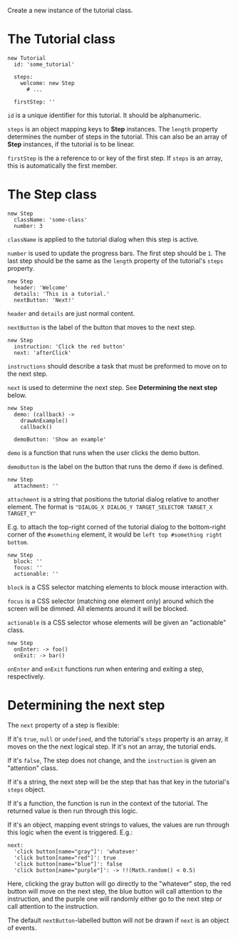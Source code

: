 Create a new instance of the tutorial class.

The Tutorial class
==================

```
new Tutorial
  id: 'some_tutorial'

  steps:
    welcome: new Step
      # ...

  firstStep: ''
```

`id` is a unique identifier for this tutorial. It should be alphanumeric.

`steps` is an object mapping keys to **Step** instances. The `length` property determines the number of steps in the tutorial. This can also be an array of **Step** instances, if the tutorial is to be linear.

`firstStep` is the a reference to or key of the first step. If `steps` is an array, this is automatically the first member.

The Step class
==============

```
new Step
  className: 'some-class'
  number: 3
```

`className` is applied to the tutorial dialog when this step is active.

`number` is used to update the progress bars. The first step should be `1`. The last step should be the same as the `length` property of the tutorial's `steps` property.

```
new Step
  header: 'Welcome'
  details: 'This is a tutorial.'
  nextButton: 'Next!'
```

`header` and `details` are just normal content.

`nextButton` is the label of the button that moves to the next step.

```
new Step
  instruction: 'Click the red button'
  next: 'afterClick'
```

`instructions` should describe a task that must be preformed to move on to the next step.

`next` is used to determine the next step. See **Determining the next step** below.

```
new Step
  demo: (callback) ->
    drawAnExample()
    callback()

  demoButton: 'Show an example'
```

`demo` is a function that runs when the user clicks the demo button.

`demoButton` is the label on the button that runs the demo if `demo` is defined.

```
new Step
  attachment: ''
```

`attachment` is a string that positions the tutorial dialog relative to another element. The format is `"DIALOG_X DIALOG_Y TARGET_SELECTOR TARGET_X TARGET_Y"`

E.g. to attach the top-right corned of the tutorial dialog to the bottom-right corner of the `#something` element, it would be `left top #something right bottom`.

```
new Step
  block: ''
  focus: ''
  actionable: ''
```

`block` is a CSS selector matching elements to block mouse interaction with.

`focus` is a CSS selector (matching one element only) around which the screen will be dimmed. All elements around it will be blocked.

`actionable` is a CSS selector whose elements will be given an "actionable" class.

```
new Step
  onEnter: -> foo()
  onExit: -> bar()
```

`onEnter` and `onExit` functions run when entering and exiting a step, respectively.

Determining the next step
=========================

The `next` property of a step is flexible:

If it's `true`, `null` or `undefined`, and the tutorial's `steps` property is an array, it moves on the the next logical step. If it's not an array, the tutorial ends.

If it's `false`, The step does not change, and the `instruction` is given an "attention" class.

If it's a string, the next step will be the step that has that key in the tutorial's `steps` object.

If it's a function, the function is run in the context of the tutorial. The returned value is then run through this logic.

If it's an object, mapping event strings to values, the values are run through this logic when the event is triggered. E.g.:

```
next:
  'click button[name="gray"]': 'whatever'
  'click button[name="red"]': true
  'click button[name="blue"]': false
  'click button[name="purple"]': -> !!(Math.random() < 0.5)
```

Here, clicking the gray button will go directly to the "whatever" step, the red button will move on the next step, the blue button will call attention to the instruction, and the purple one will randomly either go to the next step or call attention to the instruction.

The default `nextButton`-labelled button will not be drawn if `next` is an object of events.
